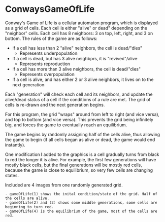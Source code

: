 # ConwaysGameOfLife

Conway's Game of Life is a cellular automaton program, which is displayed as a grid of cells. 
Each cell is either "alive" or dead" depending on the "neighbor" cells. Each cell has 8 neighbors:
3 on top, left, right, and 3 on bottom. The rules of the game are as follows:

  - If a cell has less than 2 "alive" neighbors, the cell is dead/"dies"
    - Represents underpopulation
  - If a cell is dead, but has 3 alive neighbprs, it is "revived"/alive
    - Represents reproduction
  - If a cell has more than 3 alive neighbors, the cell is dead/"dies"
    - Represents overpopulation
  - If a cell is alive, and has either 2 or 3 alive neighbors, it lives on to the next generation
  
  Each "generation" will check each cell and its neighbors, and update the alive/dead status of a cell
  if the conditions of a rule are met. The grid of cells is re-drawn and the next generation begins.
  
  For this program, the grid "wraps" around from left to right (and vice versa), and top to bottom (and vice versa).
  This prevents the grid being infinitely big, and forces the game to eventually reach an equilibrium.
  
  The game begins by randomly assigning half of the cells alive, thus allowing the game to begin (if all cells began as
  alive or dead, the game would end instantly).
  
  One modification I added to the graphics is a cell gradually turns from black to red the longer it is alive. For example, 
  the first few generations will have mostly black cells, but the final generations will be mostly red cells, because the 
  game is close to equilibrium, so very few cells are changing states.
  
  Included are 4 images from one randomly generated grid.
  
    - gameOfLife(1) shows the inital condition/state of the grid. Half of the cells are alive.
    - gameOfLife(2) and (3) shows some middle generations, some cells are beginning to turn red.
    - gameOfLife(4) is the equilibrium of the game, most of the cells are red.
    
